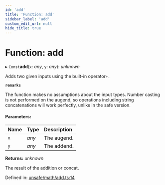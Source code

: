 ```yaml
---
id: 'add'
title: 'Function: add'
sidebar_label: 'add'
custom_edit_url: null
hide_title: true
---
```


# Function: add

▸ `Const`**add**(`x`: _any_, `y`: _any_): _unknown_

Adds two given inputs using the built-in operator+.

**`remarks`**

The function makes no assumptions about the input types.
Number casting is not performed on the augend, so operations including string concatenations will work perfectly,
unlike in the safe version.

#### Parameters:

| Name | Type  | Description |
| :--- | :---- | :---------- |
| `x`  | _any_ | The augend. |
| `y`  | _any_ | The addend. |

**Returns:** _unknown_

The result of the addition or concat.

Defined in: [unsafe/math/add.ts:14](https://github.com/kaihodev/hikidashi/blob/031836f/src/unsafe/math/add.ts#L14)
